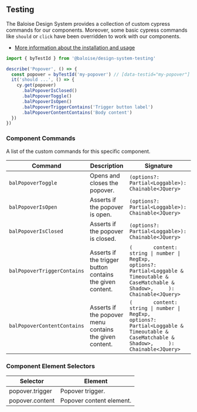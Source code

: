 ## Testing

The Baloise Design System provides a collection of custom cypress commands for our components. Moreover, some basic cypress commands like `should` or `click` have been overridden to work with our components.

- [More information about the installation and usage](?path=/docs/development-testing--page)

<!-- START: human documentation -->

```typescript
import { byTestId } from '@baloise/design-system-testing'

describe('Popover', () => {
  const popover = byTestId('my-popover') // [data-testid="my-popover"]
  it('should ...', () => {
    cy.get(popover)
      .balPopoverIsClosed()
      .balPopoverToggle()
      .balPopoverIsOpen()
      .balPopoverTriggerContains('Trigger button label')
      .balPopoverContentContains('Body content')
  })
})
```

<!-- END: human documentation -->

### Component Commands
 
A list of the custom commands for this specific component.
 
| Command                     | Description                                               | Signature                                                                                                                                         |
| --------------------------- | --------------------------------------------------------- | ------------------------------------------------------------------------------------------------------------------------------------------------- |
| `balPopoverToggle`          | Opens and closes the popover.                             | `(options?: Partial<Loggable>): Chainable<JQuery>`                                                                                                |
| `balPopoverIsOpen`          | Asserts if the popover is open.                           | `(options?: Partial<Loggable>): Chainable<JQuery>`                                                                                                |
| `balPopoverIsClosed`        | Asserts if the popover is closed.                         | `(options?: Partial<Loggable>): Chainable<JQuery>`                                                                                                |
| `balPopoverTriggerContains` | Asserts if the trigger button contains the given content. | `(       content: string \| number \| RegExp,       options?: Partial<Loggable & Timeoutable & CaseMatchable & Shadow>,     ): Chainable<JQuery>` |
| `balPopoverContentContains` | Asserts if the popover menu contains the given content.   | `(       content: string \| number \| RegExp,       options?: Partial<Loggable & Timeoutable & CaseMatchable & Shadow>,     ): Chainable<JQuery>` |
 

### Component Element Selectors

| Selector        | Element                  |
| --------------- | ------------------------ |
| popover.trigger | Popover trigger.         |
| popover.content | Popover content element. |

